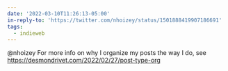 ```yaml
---
date: '2022-03-10T11:26:13-05:00'
in-reply-to: 'https://twitter.com/nhoizey/status/1501888419907186691'
tags:
  - indieweb
---
```


@nhoizey For more info on why I organize my posts the way I do, see https://desmondrivet.com/2022/02/27/post-type-org
